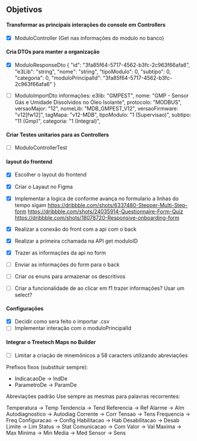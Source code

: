 ## Objetivos

#### Transformar as principais interações do console em Controllers
- [x] ModuloController (Get nas informações do modulo no banco)

#### Cria DTOs para manter a organização
- [x] ModuloResponseDto
{
  "id": "3fa85f64-5717-4562-b3fc-2c963f66afa6",
  "e3Lib": "string",
  "nome": "string",
  "tipoModulo": 0,
  "subtipo": 0,
  "categoria": 0,
  "moduloPrincipalId": "3fa85f64-5717-4562-b3fc-2c963f66afa6"
}

- [ ] ModuloImportDto
informações:
        e3lib: "GMPEST",
        nome: "GMP - Sensor Gás e Umidade Dissolvidos no Óleo Isolante",
        protocolo: "MODBUS",
        versaoMajor: "12",
        nomeLib: "MDB_GMPEST_V12",
        versaoFirmware: "v12[fw12]",
        tagMapa: "v12-MDB",
        tipoModulo: "1 (Supervisao)",
        subtipo: "11 (Gmp)",
        categoria: "1 (Integral)",



#### Criar Testes unitarios para as Controllers
- [ ] ModuloControllerTest 


#### layout do frontend
- [x] Escolher o layout do frontend
- [x] Criar o Layaut no Figma
- [x] Implementar a logica de conforme avança no formulario a linhas do tempo sigam
https://dribbble.com/shots/6337480-Stepper-Multi-Step-form
https://dribbble.com/shots/24035914-Questionnaire-Form-Quiz
https://dribbble.com/shots/18078720-Responsive-onboarding-form
- [x] Realizar a conexão do front com a api com o back
- [x] Realizar a primeira cchamada na API get moduloID
- [x] Trazer as informações da api no form
- [ ] Enviar as informações do form para o back
- [ ] Criar os enuns para armazenar os descritivos
- [ ] Criar a funcionalidade de ao clicar em f1 trazer informações? Usar um select?


#### Configurações
- [x] Decidir como sera feito o importar .csv
- [ ] Implementar interação com o moduloPrincipalId

#### Integrar o Treetech Maps no Builder
- [ ] Limitar a criação de mnemônicos a 58 caracters utilizando abreviações

Prefixos fixos (substituir sempre):
- IndicacaoDe → IndDe
- ParametroDe → ParamDe

Abreviações padrão
Use sempre as mesmas para palavras recorrentes:

Temperatura         → Temp
Tendencia           → Tend
Referencia          → Ref
Alarme              → Alm
Autodiagnostico     → Autodiag
Corrente            → Corr
Tensao              → Tens
Frequencia          → Freq
Configuracao        → Config
Habilitacao         → Hab
Desabilitacao       → Desab
Limite              → Lim
Status              → Stat
Comunicacao         → Com
Valor               → Val
Maxima              → Max
Minima              → Min
Media               → Med
Sensor              → Sens

